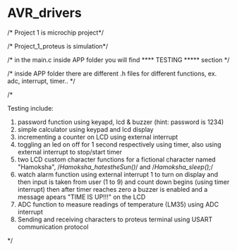 # AVR_drivers

/* Project 1 is microchip project*/

/* Project_1_proteus is simulation*/

/* in the main.c inside APP folder you will find  **** TESTING ***** section */

/* inside APP folder there are different .h files for different functions, ex. adc, interrupt, timer.. */

/*

Testing include:
  1. password function using keyapd, lcd & buzzer (hint: password is 1234)
  2. simple calculator using keypad and lcd display
  3. incrementing a counter on LCD using external interrupt
  4. toggling an led on off for 1 second respectively using timer, also using external interrupt to stop/start timer
  5. two LCD custom character functions for a fictional character named "Hamoksha", /*Hamoksha_hatestheSun()*/ and /*Hamoksha_sleep();*/
  6. watch alarm function using external interrupt 1 to turn on display and then input is taken from user (1 to 9) and count down begins (using timer interrupt) then after timer reaches zero a buzzer is enabled and a message apears "TIME IS UP!!!" on the LCD
  7. ADC function to measure readings of temperature (LM35) using ADC interrupt
  8. Sending and receiving characters to proteus terminal using USART communication protocol

*/
